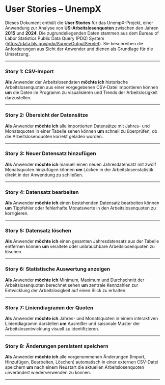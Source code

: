 # User Stories – UnempX

Dieses Dokument enthält die **User Stories** für das UnempX-Projekt, einer Anwendung zur Analyse von **US-Arbeitslosenquoten** zwischen den Jahren **2015** und **2024**. Die zugrundeliegenden Daten stammen aus dem Bureau of Labor Statistics Public Data Query (PDQ) System (https://data.bls.gov/pdq/SurveyOutputServlet). Sie beschreiben die Anforderungen aus Sicht der Anwender und dienen als Grundlage für die Umsetzung.

---

### Story 1: CSV-Import
**Als** Anwender der Arbeitslosendaten
**möchte ich** historische Arbeitslosenquoten aus einer vorgegebenen CSV-Datei importieren können
**um** die Daten im Programm zu visualisieren und Trends der Arbeitslosigkeit darzustellen.

---

### Story 2: Übersicht der Datensätze
**Als** Anwender
**möchte ich** alle importierten Datensätze mit Jahres- und Monatsquoten in einer Tabelle sehen können
**um** schnell zu überprüfen, ob die Arbeitslosenquoten korrekt geladen wurden.

---

### Story 3: Neuer Datensatz hinzufügen
**Als** Anwender
**möchte ich** manuell einen neuen Jahresdatensatz mit zwölf Monatsquoten hinzufügen können
**um** Lücken in der Arbeitslosenstatistik direkt in der Anwendung zu schließen.

---

### Story 4: Datensatz bearbeiten
**Als** Anwender
**möchte ich** einen bestehenden Datensatz bearbeiten können
**um** Tippfehler oder fehlerhafte Monatswerte in den Arbeitslosenquoten zu korrigieren.

---

### Story 5: Datensatz löschen
**Als** Anwender
**möchte ich** einen gesamten Jahresdatensatz aus der Tabelle entfernen können
**um** veraltete oder unbrauchbare Arbeitslosenquoten zu löschen.

---

### Story 6: Statistische Auswertung anzeigen
**Als** Anwender
**möchte ich** Minimum, Maximum und Durchschnitt der Arbeitslosenquoten berechnet sehen
**um** zentrale Kennzahlen zur Entwicklung der Arbeitslosigkeit auf einen Blick zu erhalten.

---

### Story 7: Liniendiagramm der Quoten
**Als** Anwender
**möchte ich** Jahres- und Monatsquoten in einem interaktiven Liniendiagramm darstellen
**um** Ausreißer und saisonale Muster der Arbeitslosentwicklung visuell zu identifizieren.

---

### Story 8: Änderungen persistent speichern
**Als** Anwender
**möchte ich** alle vorgenommenen Änderungen (Import, Hinzufügen, Bearbeiten, Löschen) automatisch in einer externen CSV-Datei speichern
**um** nach einem Neustart die aktuellen Arbeitslosenquoten unverändert wiederverwenden zu können.

---

